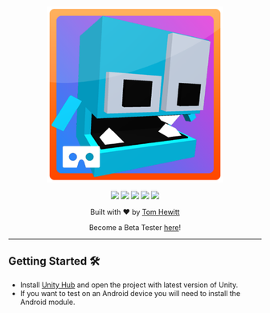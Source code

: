 <p align="center"><img src="github/logo.png" width="350"></p>
<p align="center">
	<img src="https://img.shields.io/badge/Made%20with-Unity-57b9d3.svg?style=flat-square&logo=unity"/>
	<img src="https://img.shields.io/github/v/tag/iamtomhewitt/vr-pacman?color=success&style=flat-square&label=latest%20version"/>
	<img src="https://img.shields.io/github/issues-raw/iamtomhewitt/vr-pacman?color=blue&style=flat-square"/>
	<img src="https://img.shields.io/github/forks/iamtomhewitt/vr-pacman?style=flat-square"/>
	<img src="https://img.shields.io/github/stars/iamtomhewitt/vr-pacman?style=flat-square"/>
</p>
<p align="center">Built with ❤︎ by <a href="https://github.com/iamtomhewitt">Tom Hewitt</a></p>
<p align="center">Become a Beta Tester <a href="https://play.google.com/apps/testing/com.SwivelChairGames.VRPacman">here</a>!</p>

------------

## Getting Started 🛠
- Install [Unity Hub](https://unity.com/) and open the project with latest version of Unity.
- If you want to test on an Android device you will need to install the Android module.
